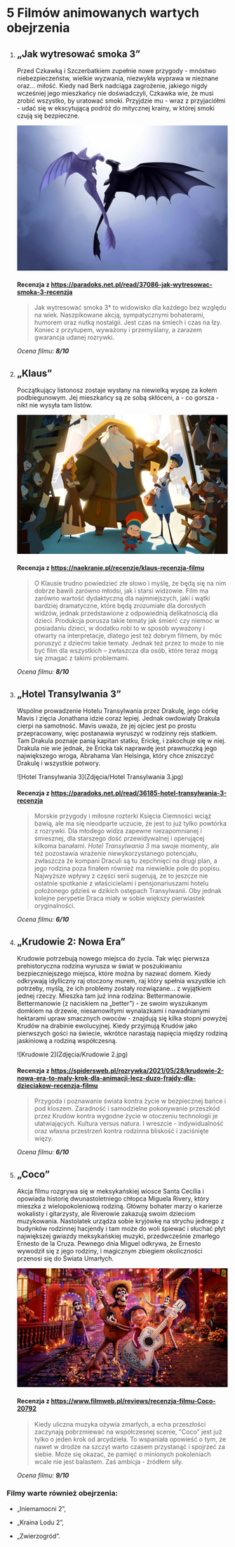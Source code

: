 # 5 Filmów animowanych wartych obejrzenia



1. ## **„Jak wytresować smoka 3”** 

   Przed Czkawką i Szczerbatkiem zupełnie nowe przygody - mnóstwo niebezpieczeństw, wielkie wyzwania, niezwykła wyprawa w nieznane oraz… miłość. Kiedy nad Berk nadciąga zagrożenie, jakiego nigdy wcześniej jego mieszkańcy nie doświadczyli, Czkawka wie, że musi zrobić wszystko, by uratować smoki. Przyjdzie mu - wraz z przyjaciółmi - udać się w ekscytującą podróż do mitycznej krainy, w której smoki czują się bezpieczne.

   ![HowToTrainYourDragon3](Zdjęcia/HowToTrainYourDragon3.jpg)

   

   #### Recenzja z <https://paradoks.net.pl/read/37086-jak-wytresowac-smoka-3-recenzja>

   > Jak wytresować smoka 3* to widowisko dla każdego bez względu na wiek. Naszpikowane akcją, sympatycznymi bohaterami, humorem oraz nutką nostalgii. Jest czas na śmiech i czas na łzy. Koniec z przytupem, wyważony i przemyślany, a zarazem gwarancja udanej rozrywki.  

   *Ocena filmu: **8/10***

2. ## **„Klaus”** 

   Początkujący listonosz zostaje wysłany na niewielką wyspę za kołem podbiegunowym. Jej mieszkańcy są ze sobą skłóceni, a - co gorsza - nikt nie wysyła tam listów.

   ![Klaus](Zdjęcia/Klaus.jpg)

   

   #### Recenzja z <https://naekranie.pl/recenzje/klaus-recenzja-filmu>

   > O Klausie trudno powiedzieć złe słowo i myślę, że będą się na nim dobrze bawili zarówno młodsi, jak i starsi widzowie. Film ma zarówno wartość dydaktyczną dla najmniejszych, jaki i wątki bardziej dramatyczne, które będą zrozumiałe dla dorosłych widzów, jednak przedstawione z odpowiednią delikatnością dla dzieci. Produkcja porusza takie tematy jak śmierć czy niemoc w posiadaniu dzieci, w dodatku robi to w sposób wyważony i otwarty na interpretacje, dlatego jest też dobrym filmem, by móc poruszyć z dziećmi takie tematy. Jednak też przez to może to nie być film dla wszystkich – zwłaszcza dla osób, które teraz mogą się zmagać z takimi problemami.

   *Ocena filmu: **8/10***

   

3. ## **„Hotel Transylwania 3”** 

   Wspólne prowadzenie Hotelu Transylwania przez Drakulę, jego córkę Mavis i zięcia Jonathana idzie coraz lepiej. Jednak owdowiały Drakula cierpi na samotność. Mavis uważa, że jej ojciec jest po prostu przepracowany, więc postanawia wyruszyć w rodzinny rejs statkiem. Tam Drakula poznaje panią kapitan statku, Erickę, i zakochuje się w niej. Drakula nie wie jednak, że Ericka tak naprawdę jest prawnuczką jego największego wroga, Abrahama Van Helsinga, który chce zniszczyć Drakulę i wszystkie potwory.

   ![Hotel Transylwania 3](Zdjęcia/Hotel Transylwania 3.jpg)

   

   #### Recenzja z <https://paradoks.net.pl/read/36185-hotel-transylwania-3-recenzja>

   > Morskie przygody i miłosne rozterki Księcia Ciemności wciąż bawią, ale ma się nieodparte uczucie, że jest to już tylko powtórka z rozrywki. Dla młodego widza zapewne niezapomnianej i śmiesznej, dla starszego dość przewidywalnej i operującej kilkoma banałami. *Hotel Transylwania 3* ma swoje momenty, ale też pozostawia wrażenie niewykorzystanego potencjału, zwłaszcza że kompani Draculi są tu zepchnięci na drugi plan, a jego rodzina poza finałem również ma niewielkie pole do popisu. Najwyższe wpływy z części serii sugerują, że to jeszcze nie ostatnie spotkanie z właścicielami i pensjonariuszami hotelu położonego gdzieś w dzikich ostępach Transylwanii. Oby jednak kolejne perypetie Draca miały w sobie  większy pierwiastek oryginalności.  

   *Ocena filmu: **6/10***

4. ## **„Krudowie 2: Nowa Era”** 

   Krudowie potrzebują nowego miejsca do życia. Tak więc pierwsza prehistoryczna rodzina wyrusza w świat w poszukiwaniu bezpieczniejszego miejsca, które można by nazwać domem. Kiedy odkrywają idylliczny raj otoczony murem, raj który spełnia wszystkie ich potrzeby, myślą, że ich problemy zostały rozwiązane… z wyjątkiem jednej rzeczy. Mieszka tam już inna rodzina: Bettermanowie. Bettermanowie (z naciskiem na „better”) - ze swoim wyszukanym domkiem na drzewie, niesamowitymi wynalazkami i nawadnianymi hektarami upraw smacznych owoców - znajdują się kilka stopni powyżej Krudów na drabinie ewolucyjnej. Kiedy przyjmują Krudów jako pierwszych gości na świecie, wkrótce narastają napięcia między rodziną jaskiniową a rodziną współczesną.

   ![Krudowie 2](Zdjęcia/Krudowie 2.jpg)

   

   #### Recenzja z <https://spidersweb.pl/rozrywka/2021/05/28/krudowie-2-nowa-era-to-maly-krok-dla-animacji-lecz-duzo-frajdy-dla-dzieciakow-recenzja-filmu>

   > Przygoda i poznawanie świata kontra życie w bezpiecznej bańce i pod kloszem. Zaradność i samodzielne pokonywanie przeszkód przez Krudów kontra wygodne życie w otoczeniu technologii je ułatwiających. Kultura versus natura. I wreszcie - indywidualność oraz własna przestrzeń kontra rodzinna bliskość i zaciśnięte więzy.

   *Ocena filmu: **6/10***

5. ## **„Coco”** 

   Akcja filmu rozgrywa się w meksykańskiej wiosce Santa Cecilia i opowiada historię dwunastoletniego chłopca Miguela Rivery, który mieszka z wielopokoleniową rodziną. Główny bohater marzy o karierze wokalisty i gitarzysty, ale Riverowie zakazują swoim dzieciom muzykowania. Nastolatek urządza sobie kryjówkę na strychu jednego z budynków rodzinnej hacjendy i tam może do woli śpiewać i słuchać płyt największej gwiazdy meksykańskiej muzyki, przedwcześnie zmarłego Ernesto de la Cruza. Pewnego dnia Miguel odkrywa, że Ernesto wywodził się z jego rodziny, i magicznym zbiegiem okoliczności przenosi się do Świata Umarłych.

   ![Coco](Zdjęcia/Coco.jpg)

   

   #### Recenzja z <https://www.filmweb.pl/reviews/recenzja-filmu-Coco-20792>

   > Kiedy uliczna muzyka ożywia zmarłych, a echa przeszłości zaczynają pobrzmiewać na współczesnej scenie, "Coco" jest już tylko o jeden krok od arcydzieła. To wspaniała opowieść o tym, że nawet w drodze na szczyt warto czasem przystanąć i spojrzeć za siebie. Może się okazać, że pamięć o minionych pokoleniach wcale nie jest balastem. Zaś ambicja - źródłem siły.

   *Ocena filmu: **9/10***

### Filmy warte również obejrzenia:

* „Iniemamocni 2”,

* „Kraina Lodu 2”,

* „Zwierzogród”.

  
